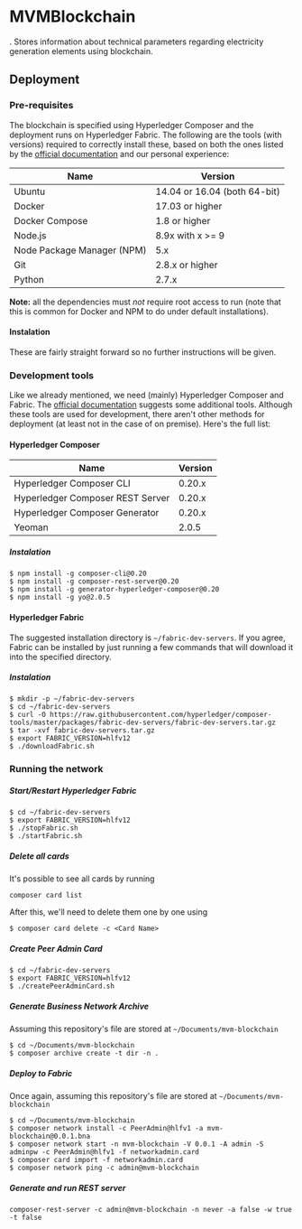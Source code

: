 # MVMBlockchain
.
Stores information about technical parameters regarding electricity generation elements using blockchain.

## Deployment

### Pre-requisites
The blockchain is specified using Hyperledger Composer and the deployment runs on Hyperledger Fabric. The following are the tools (with versions) required to correctly install these, based on both the ones listed by the [official documentation](https://hyperledger.github.io/composer/latest/installing/installing-prereqs.html) and our personal experience:

| Name                                  | Version                         |
|---------------------------------------|---------------------------------|
| Ubuntu                                | 14.04 or 16.04 (both 64-bit)    |
| Docker                                | 17.03 or higher                 |
| Docker Compose                        | 1.8 or higher                   |
| Node.js                               | 8.9x with x >= 9                |
| Node Package Manager (NPM)            | 5.x                             |
| Git                                   | 2.8.x or higher                 |
| Python                                | 2.7.x                           |

**Note:** all the dependencies must *not* require root access to run (note that this is common for Docker and NPM to do under default installations).

#### Instalation
These are fairly straight forward so no further instructions will be given.


### Development tools
Like we already mentioned, we need (mainly) Hyperledger Composer and Fabric. The [official documentation](https://hyperledger.github.io/composer/latest/installing/development-tools.html) suggests some additional tools. Although these tools are used for development, there aren't other methods for deployment (at least not in the case of on premise). Here's the full list:

#### Hyperledger Composer

| Name                                  | Version                         |
|---------------------------------------|---------------------------------|
| Hyperledger Composer CLI              | 0.20.x                          |
| Hyperledger Composer REST Server      | 0.20.x                          |
| Hyperledger Composer Generator        | 0.20.x                          |
| Yeoman                                | 2.0.5                           |

##### Instalation

```
$ npm install -g composer-cli@0.20
$ npm install -g composer-rest-server@0.20
$ npm install -g generator-hyperledger-composer@0.20
$ npm install -g yo@2.0.5
```

#### Hyperledger Fabric
The suggested installation directory is `~/fabric-dev-servers`. If you agree, Fabric can be installed by just running a few commands that will download it into the specified directory.

##### Instalation

```
$ mkdir -p ~/fabric-dev-servers
$ cd ~/fabric-dev-servers
$ curl -O https://raw.githubusercontent.com/hyperledger/composer-tools/master/packages/fabric-dev-servers/fabric-dev-servers.tar.gz
$ tar -xvf fabric-dev-servers.tar.gz
$ export FABRIC_VERSION=hlfv12
$ ./downloadFabric.sh
```


### Running the network

##### Start/Restart Hyperledger Fabric

```
$ cd ~/fabric-dev-servers
$ export FABRIC_VERSION=hlfv12
$ ./stopFabric.sh
$ ./startFabric.sh
```

##### Delete all cards
It's possible to see all cards by running 

```
composer card list
```

After this, we'll need to delete them one by one using

```
$ composer card delete -c <Card Name>
```

##### Create Peer Admin Card

```
$ cd ~/fabric-dev-servers
$ export FABRIC_VERSION=hlfv12
$ ./createPeerAdminCard.sh
```

##### Generate Business Network Archive
Assuming this repository's file are stored at `~/Documents/mvm-blockchain`


```
$ cd ~/Documents/mvm-blockchain
$ composer archive create -t dir -n .
```

##### Deploy to Fabric
Once again, assuming this repository's file are stored at `~/Documents/mvm-blockchain`

```
$ cd ~/Documents/mvm-blockchain
$ composer network install -c PeerAdmin@hlfv1 -a mvm-blockchain@0.0.1.bna
$ composer network start -n mvm-blockchain -V 0.0.1 -A admin -S adminpw -c PeerAdmin@hlfv1 -f networkadmin.card
$ composer card import -f networkadmin.card
$ composer network ping -c admin@mvm-blockchain
```

##### Generate and run REST server
```
composer-rest-server -c admin@mvm-blockchain -n never -a false -w true -t false
```
 
